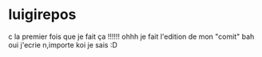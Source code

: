 # luigirepos
c la premier fois que je fait ça !!!!!!
ohhh je fait l'edition de mon  "comit" bah oui  j'ecrie n,importe koi je sais :D
